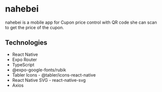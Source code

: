 # nahebei

nahebei is a mobile app for Cupon price control with QR code she can scan to get the price of the cupon.

## Technologies

- React Native
- Expo Router
- TypeScript
- @expo-google-fonts/rubik
- Tabler Icons - @tabler/icons-react-native
- React Native SVG - react-native-svg
- Axios
